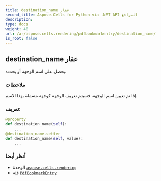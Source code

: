 ```yaml
---
title: destination_name عقار
second_title: Aspose.Cells for Python via .NET API المراجع
description:
type: docs
weight: 40
url: /ar/aspose.cells.rendering/pdfbookmarkentry/destination_name/
is_root: false
---
```

##  destination_name عقار

يحصل على اسم الوجهة أو يحدده.

###  ملاحظات

إذا تم تعيين اسم الوجهة، فسيتم تعريف الوجهة كوجهة مسماة بهذا الاسم.
###  تعريف:
```python
@property
def destination_name(self):
    ...
@destination_name.setter
def destination_name(self, value):
    ...
```

###  أنظر أيضا
* الوحدة [`aspose.cells.rendering`](../../)
* فئة [`PdfBookmarkEntry`](/cells/python-net/ar/aspose.cells.rendering/pdfbookmarkentry)
